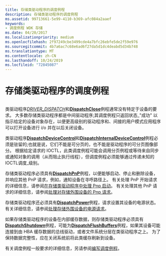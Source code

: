 ```yaml
---
title: 存储类驱动程序的调度例程
description: 存储类驱动程序的调度例程
ms.assetid: 99713661-5e99-4110-b369-afc084a2aaef
keywords:
- 调度例程 WDK 存储
ms.date: 04/20/2017
ms.localizationpriority: medium
ms.openlocfilehash: 2f97249cbe3499cde4a7bfc26ebfe5de2f59e976
ms.sourcegitcommit: 4b7a6ac7c68e6ad6f27da5d1dc4deabd5d34b748
ms.translationtype: MT
ms.contentlocale: zh-CN
ms.lasthandoff: 10/24/2019
ms.locfileid: "72845087"
---
```

# <a name="storage-class-drivers-dispatch-routines"></a>存储类驱动程序的调度例程


## <span id="ddk_storage_class_drivers_dispatch_routines_kg"></span><span id="DDK_STORAGE_CLASS_DRIVERS_DISPATCH_ROUTINES_KG"></span>


类驱动程序[*DRIVER_DISPATCH*](https://docs.microsoft.com/windows-hardware/drivers/ddi/wdm/nc-wdm-driver_dispatch)和[**DispatchClose**](https://docs.microsoft.com/windows-hardware/drivers/ddi/wdm/nc-wdm-driver_dispatch)例程通常没有特定于设备的要求。 大多数存储类驱动程序都是中间驱动程序;其调度例程只返回状态\_"成功" 以指示给定的设备对象存在，以便更高级别的驱动程序和、间接的用户模式应用程序可以打开设备进行 i/o 并在以后关闭设备。

类驱动程序[**DispatchDeviceControl**](https://docs.microsoft.com/windows-hardware/drivers/ddi/wdm/nc-wdm-driver_dispatch)和[**DispatchInternalDeviceControl**](https://docs.microsoft.com/windows-hardware/drivers/ddi/wdm/nc-wdm-driver_dispatch)例程必须是驻留的;也就是说，它们不能是可分页的，也不能是驱动程序的可分页图像部分。 根据给定请求的 IOCTL，此类调度例程可能会调用分页例程或等待来自同步或通知对象的调用（从而阻止执行线程），但调度例程必须能够通过传递未知的 IOCTL调度\_级别。

存储类驱动程序必须具有[**DispatchPnP**](https://docs.microsoft.com/windows-hardware/drivers/ddi/wdm/nc-wdm-driver_dispatch)例程，以便能够启动、停止和删除设备，并响应其他 PnP 请求，例如，通知设备在寻呼路径上。 有关处理 PnP 开始请求的详细信息，请参阅[在存储类驱动程序中处理 Pnp 启动](handling-pnp-start-in-a-storage-class-driver.md)。 有关处理其他 PnP 请求的详细信息，请参阅[处理对存储外围设备的 Pnp 请求](handling-pnp-requests-to-storage-peripherals.md)。

存储类驱动程序还必须具有[**DispatchPower**](https://docs.microsoft.com/windows-hardware/drivers/ddi/wdm/nc-wdm-driver_dispatch)例程，请求设置其设备的电源状态。 有关详细信息，请参阅[处理存储外围设备的电源请求](handling-power-requests-to-storage-peripherals.md)。

如果存储类驱动程序的设备在内部缓存数据，则存储类驱动程序必须具有[**DispatchShutdown**](https://docs.microsoft.com/windows-hardware/drivers/ddi/wdm/nc-wdm-driver_dispatch)例程，可能为[**DispatchFlushBuffers**](https://docs.microsoft.com/windows-hardware/drivers/ddi/wdm/nc-wdm-driver_dispatch)例程，如果其设备可能连接到由 HBA 缓存数据的总线驱动，或者文件系统分层在类驱动程序之上。 为了保持数据完整性，应在关闭系统前将此类缓存刷新到设备。

有关调度例程一般要求的详细信息，另请参阅[编写调度例程](https://docs.microsoft.com/windows-hardware/drivers/kernel/writing-dispatch-routines)。

 

 




